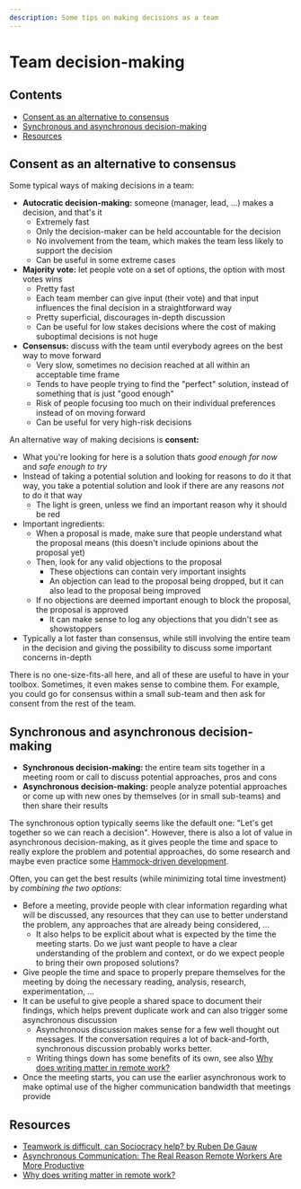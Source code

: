 ```yaml
---
description: Some tips on making decisions as a team
---
```


# Team decision-making

## Contents

-   [Consent as an alternative to consensus](#consent-as-an-alternative-to-consensus)
-   [Synchronous and asynchronous decision-making](#synchronous-and-asynchronous-decision-making)
-   [Resources](#resources)

## Consent as an alternative to consensus

Some typical ways of making decisions in a team:

-   **Autocratic decision-making:** someone (manager, lead, ...) makes a decision, and that's it
    -   Extremely fast
    -   Only the decision-maker can be held accountable for the decision
    -   No involvement from the team, which makes the team less likely to support the decision
    -   Can be useful in some extreme cases
-   **Majority vote:** let people vote on a set of options, the option with most votes wins
    -   Pretty fast
    -   Each team member can give input (their vote) and that input influences the final decision in a straightforward way
    -   Pretty superficial, discourages in-depth discussion
    -   Can be useful for low stakes decisions where the cost of making suboptimal decisions is not huge
-   **Consensus:** discuss with the team until everybody agrees on the best way to move forward
    -   Very slow, sometimes no decision reached at all within an acceptable time frame
    -   Tends to have people trying to find the "perfect" solution, instead of something that is just "good enough"
    -   Risk of people focusing too much on their individual preferences instead of on moving forward
    -   Can be useful for very high-risk decisions

An alternative way of making decisions is **consent:**

-   What you're looking for here is a solution thats _good enough for now_ and _safe enough to try_
-   Instead of taking a potential solution and looking for reasons to do it that way, you take a potential solution and look if there are any reasons _not_ to do it that way
    -   The light is green, unless we find an important reason why it should be red
-   Important ingredients:
    -   When a proposal is made, make sure that people understand what the proposal means (this doesn't include opinions about the proposal yet)
    -   Then, look for any valid objections to the proposal
        -   These objections can contain very important insights
        -   An objection can lead to the proposal being dropped, but it can also lead to the proposal being improved
    -   If no objections are deemed important enough to block the proposal, the proposal is approved
        -   It can make sense to log any objections that you didn't see as showstoppers
-   Typically a lot faster than consensus, while still involving the entire team in the decision and giving the possibility to discuss some important concerns in-depth

There is no one-size-fits-all here, and all of these are useful to have in your toolbox. Sometimes, it even makes sense to combine them. For example, you could go for consensus within a small sub-team and then ask for consent from the rest of the team.

## Synchronous and asynchronous decision-making

-   **Synchronous decision-making:** the entire team sits together in a meeting room or call to discuss potential approaches, pros and cons
-   **Asynchronous decision-making:** people analyze potential approaches or come up with new ones by themselves (or in small sub-teams) and then share their results

The synchronous option typically seems like the default one: "Let's get together so we can reach a decision". However, there is also a lot of value in asynchronous decision-making, as it gives people the time and space to really explore the problem and potential approaches, do some research and maybe even practice some [Hammock-driven development](../mindset/Hammock-driven-development.md).

Often, you can get the best results (while minimizing total time investment) by _combining the two options_:

-   Before a meeting, provide people with clear information regarding what will be discussed, any resources that they can use to better understand the problem, any approaches that are already being considered, ...
    -   It also helps to be explicit about what is expected by the time the meeting starts. Do we just want people to have a clear understanding of the problem and context, or do we expect people to bring their own proposed solutions?
-   Give people the time and space to properly prepare themselves for the meeting by doing the necessary reading, analysis, research, experimentation, ...
-   It can be useful to give people a shared space to document their findings, which helps prevent duplicate work and can also trigger some asynchronous discussion
    -   Asynchronous discussion makes sense for a few well thought out messages. If the conversation requires a lot of back-and-forth, synchronous discussion probably works better.
    -   Writing things down has some benefits of its own, see also [Why does writing matter in remote work?](http://www.timcasasola.com/blog/writing)
-   Once the meeting starts, you can use the earlier asynchronous work to make optimal use of the higher communication bandwidth that meetings provide

## Resources

-   [Teamwork is difficult, can Sociocracy help? by Ruben De Gauw](https://www.youtube.com/watch?v=GTt_4IP6wac)
-   [Asynchronous Communication: The Real Reason Remote Workers Are More Productive](https://doist.com/blog/asynchronous-communication/)
-   [Why does writing matter in remote work?](http://www.timcasasola.com/blog/writing)
